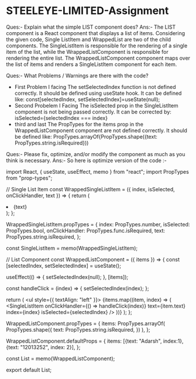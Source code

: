 # STEELEYE-LIMITED-Assignment






Ques:- Explain what the simple LIST component does?
Ans:- The LIST component is a React component that displays a list of items. Considering the given code, Single ListItem and WrappedList are two of the child components. The SingleListItem is responsible for the rendering of a single item of the list, while the WrappedListComponent is responsible for rendering the entire list. The WrappedListComponent component maps over the list of items and renders a SingleListItem component for each item.




Ques:- What Problems / Warnings are there with the code?
* First Problem I facing 
The setSelectedIndex function is not defined correctly. It should be defined using useState hook. It can be defined like:
const[selectedIndex, setSelectedIndex]=useState(null);
* Second Probelem I Facing
The isSelected prop in the SingleListItem component is not being passed correctly. It can be corrected by: isSelected={selectedIndex === index}
* third and last
The PropTypes for the items prop in the WrappedListComponent component are not defined correctly. It should be defined like: PropTypes.arrayOf{PropTypes.shape({text: PropTypes.string.isRequired}))




Ques:- Please fix, optimize, and/or modify the component as much as you think is necessary.
Ans:- So here is optimize version of the code :-



import React, { useState, useEffect, memo } from "react";
import PropTypes from "prop-types";

// Single List Item
const WrappedSingleListItem = ({ index, isSelected, onClickHandler, text }) => {
return (
<li
style={{ backgroundColor: isSelected ? "yellow" : "green" }}
onClick={onClickHandler(index)}
>
{text}
</li>
);
};

WrappedSingleListItem.propTypes = {
index: PropTypes.number,
isSelected: PropTypes.bool,
onClickHandler: PropTypes.func.isRequired,
text: PropTypes.string.isRequired,
};

const SingleListItem = memo(WrappedSingleListItem);

// List Component
const WrappedListComponent = ({ items }) => {
const [selectedIndex, setSelectedIndex] = useState();

useEffect(() => {
	setSelectedIndex(null);
}, [items]);

const handleClick = (index) => {
	setSelectedIndex(index);
};

return (
	<ul style={{ textAlign: "left" }}>
		{items.map((item, index) => (
			<SingleListItem
				onClickHandler={() => handleClick(index)}
				text={item.text}
				index={index}
				isSelected={selectedIndex}
			/>
		))}
	</ul>
);
};

WrappedListComponent.propTypes = {
items: PropTypes.arrayOf(
PropTypes.shape({
text: PropTypes.string.isRequired,
})
),
};

WrappedListComponent.defaultProps = {
items: [{text: "Adarsh", index:1}, {text: "12013252", index: 2}],
};

const List = memo(WrappedListComponent);

export default List;
